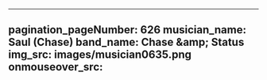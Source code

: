------
pagination_pageNumber: 626
musician_name: Saul (Chase)
band_name: Chase &amp;amp; Status
img_src: images/musician0635.png
onmouseover_src: 
------